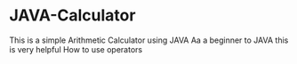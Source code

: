 # JAVA-Calculator
This is a simple Arithmetic Calculator using JAVA
Aa a beginner to JAVA this is very helpful
How to use operators
